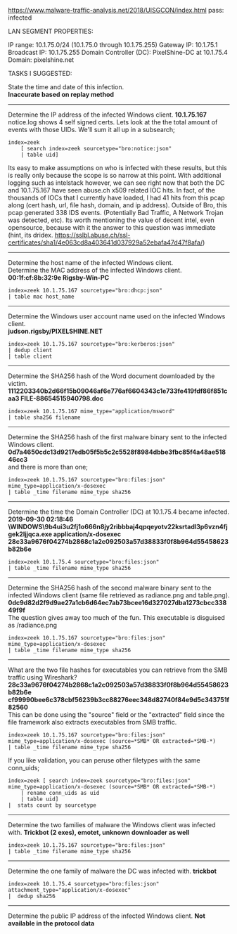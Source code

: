 https://www.malware-traffic-analysis.net/2018/UISGCON/index.html
pass: infected

LAN SEGMENT PROPERTIES:

IP range:  10.1.75.0/24 (10.1.75.0 through 10.1.75.255)
Gateway IP:  10.1.75.1
Broadcast IP:  10.1.75.255
Domain Controller (DC):  PixelShine-DC at 10.1.75.4
Domain:  pixelshine.net

TASKS I SUGGESTED:

State the time and date of this infection.  
**Inaccurate based on replay method**
___
Determine the IP address of the infected Windows client.
**10.1.75.167**
notice.log shows 4 self signed certs. Lets look at the the total amount of events with those UIDs. We'll sum it all up in a subsearch;  
```
index=zeek 
    [ search index=zeek sourcetype="bro:notice:json" 
    | table uid] 
```
Its easy to make assumptions on who is infected with these results, but this is really only because the scope is so narrow at this point. With additional logging such as intelstack however, we can see right now that both the DC and 10.1.75.167 have seen abuse.ch x509 related IOC hits. In fact, of the thousands of IOCs that I currently have loaded, I had 41 hits from this pcap along (cert hash, url, file hash, domain, and ip address). Outside of Bro, this pcap generated 338 IDS events. (Potentially Bad Traffic, A Network Trojan was detected, etc). Its worth mentioning the value of decent intel, even opensource, because with it the answer to this question was immediate (hint, its dridex. https://sslbl.abuse.ch/ssl-certificates/sha1/4e063cd8a403641d037929a52ebafa47d47f8afa/)  
___
Determine the host name of the infected Windows client.  
Determine the MAC address of the infected Windows client.  
**00:1f:cf:8b:32:9e	Rigsby-Win-PC**
```
index=zeek 10.1.75.167 sourcetype="bro:dhcp:json" 
| table mac host_name
```
___
Determine the Windows user account name used on the infected Windows client.  
**judson.rigsby/PIXELSHINE.NET**
```
index=zeek 10.1.75.167 sourcetype="bro:kerberos:json" 
| dedup client 
| table client
```
___
Determine the SHA256 hash of the Word document downloaded by the victim.  
**1112203340b2d66f15b09046af6e776af6604343c1e733fe419fdf86f851caa3	FILE-88654515940798.doc**
```
index=zeek 10.1.75.167 mime_type="application/msword"
| table sha256 filename
```
___
Determine the SHA256 hash of the first malware binary sent to the infected Windows client.
**0d7a4650cdc13d9217edb05f5b5c2c5528f8984dbbe3fbc85f4a48ae51846cc3**  
and there is more than one;  
```
index=zeek 10.1.75.167 sourcetype="bro:files:json" mime_type=application/x-dosexec 
| table _time filename mime_type sha256
```
___
Determine the time the Domain Controller (DC) at 10.1.75.4 became infected.
**2019-09-30 02:18:46	\WINDOWS\9b4ui3u2fj1o666n8jy2ribbbaj4qpqeyotv22ksrtadl3p6vzn4fjgek2ljjqca.exe	application/x-dosexec	28c33a9676f04274b2868c1a2c092503a57d38833f0f8b964d55458623b82b6e**  
```
index=zeek 10.1.75.4 sourcetype="bro:files:json"
| table _time filename mime_type sha256
```
___
Determine the SHA256 hash of the second malware binary sent to the infected Windows client (same file retrieved as radiance.png and table.png).
**0dc9d82d2f9d9ae27a1cb6d64ec7ab73bcee16d327027dba1273cbcc33849f9f**  
The question gives away too much of the fun. This executable is disguised as /radiance.png   
```
index=zeek 10.1.75.167 sourcetype="bro:files:json" mime_type=application/x-dosexec 
| table _time filename mime_type sha256
```
___
What are the two file hashes for executables you can retrieve from the SMB traffic using Wireshark?
**28c33a9676f04274b2868c1a2c092503a57d38833f0f8b964d55458623b82b6e 	cf99990bee6c378cbf56239b3cc88276eec348d82740f84e9d5c343751f82560**  
This can be done using the "source" field or the "extracted" field since the file framework also extracts executables from SMB traffic.

```
index=zeek 10.1.75.167 sourcetype="bro:files:json" mime_type=application/x-dosexec (source=*SMB* OR extracted=*SMB-*)
| table _time filename mime_type sha256
```
If you like validation, you can peruse other filetypes with the same conn_uids;  
```
index=zeek [ search index=zeek sourcetype="bro:files:json" mime_type=application/x-dosexec (source=*SMB* OR extracted=*SMB-*) 
    | rename conn_uids as uid 
    | table uid] 
|  stats count by sourcetype
```
___
Determine the two families of malware the Windows client was infected with.
**Trickbot (2 exes), emotet, unknown downloader as well**
```
index=zeek 10.1.75.167 sourcetype="bro:files:json" 
| table _time filename mime_type sha256
```
___
Determine the one family of malware the DC was infected with.
**trickbot**  
```
index=zeek 10.1.75.4 sourcetype="bro:files:json" attachment_type="application/x-dosexec" 
|  dedup sha256
```
___
Determine the public IP address of the infected Windows client.
**Not available in the protocol data**
